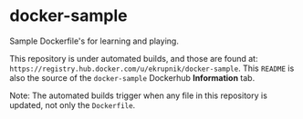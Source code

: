 docker-sample
=============

Sample Dockerfile's for learning and playing.

This repository is under automated builds, and those are found at: `https://registry.hub.docker.com/u/ekrupnik/docker-sample`. This `README` is also the source of the `docker-sample` Dockerhub **Information** tab.

Note: The automated builds trigger when any file in this repository is updated, not only the `Dockerfile`.

